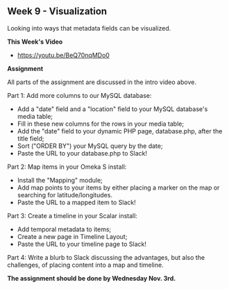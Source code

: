 ## Week 9 - Visualization

Looking into ways that metadata fields can be visualized.

**This Week's Video**

- <https://youtu.be/BeQ70nqMDo0>

**Assignment**

All parts of the assignment are discussed in the intro video above.

Part 1: Add more columns to our MySQL database:
- Add a "date" field and a "location" field to your MySQL database's media table;
- Fill in these new columns for the rows in your media table;
- Add the "date" field to your dynamic PHP page, database.php, after the title field;
- Sort ("ORDER BY") your MySQL query by the date;
- Paste the URL to your database.php to Slack!

Part 2: Map items in your Omeka S install:
- Install the "Mapping" module;
- Add map points to your items by either placing a marker on the map or searching for latitude/longitudes.
- Paste the URL to a mapped item to Slack!

Part 3: Create a timeline in your Scalar install:
- Add temporal metadata to items;
- Create a new page in Timeline Layout;
- Paste the URL to your timeline page to Slack!

Part 4: Write a blurb to Slack discussing the advantages, but also the challenges, of placing content into a map and timeline.

**The assignment should be done by Wednesday Nov. 3rd.**
